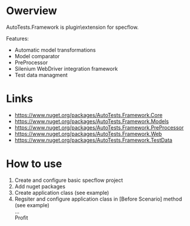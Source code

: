 # Owerview

AutoTests.Framework is plugin\extension for specflow.

Features:
- Automatic model transformations
- Model comparator
- PreProcessor
- Silenium WebDriver integration framework
- Test data managment

# Links

- https://www.nuget.org/packages/AutoTests.Framework.Core
- https://www.nuget.org/packages/AutoTests.Framework.Models
- https://www.nuget.org/packages/AutoTests.Framework.PreProcessor
- https://www.nuget.org/packages/AutoTests.Framework.Web
- https://www.nuget.org/packages/AutoTests.Framework.TestData

# How to use
1) Create and configure basic specflow project
2) Add nuget packages
3) Create application class (see example)
4) Regsiter and configure application class in [Before Scenario] method (see example)  
...  
Profit
